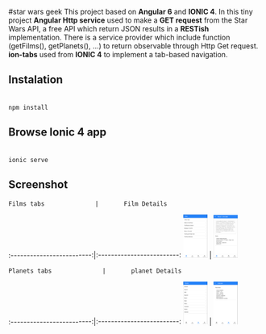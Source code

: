 #star wars geek
This project based on **Angular 6** and **IONIC 4**.
In this tiny project **Angular Http service** used to make a **GET request** from the Star Wars API, a free API which return JSON results in a **RESTish** implementation. There is a service provider which include function (getFilms(), getPlanets(), ...) to return observable through Http Get request. **ion-tabs** used from **IONIC 4** to implement a tab-based navigation.

## Instalation
```

npm install
```

## Browse Ionic 4 app
```

ionic serve
```
## Screenshot
    Films tabs              |       Film Details
:-------------------------:|:-------------------------:
<img src="https://raw.githubusercontent.com/pooyanehsani/SWAPIplayground/master/ion-images/ionic2.png" width="48">  |  <img src="https://raw.githubusercontent.com/pooyanehsani/SWAPIplayground/master/ion-images/ionic4.png" width="48">


    Planets tabs              |       planet Details
:-------------------------:|:-------------------------:
<img src="https://raw.githubusercontent.com/pooyanehsani/SWAPIplayground/master/ion-images/ionic1.png" width="48">  |  <img src="https://raw.githubusercontent.com/pooyanehsani/SWAPIplayground/master/ion-images/ionic3.png" width="48">
